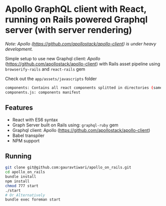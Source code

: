 # Apollo GraphQL client with React, running on Rails powered Graphql server (with server rendering)
*Note: Apollo (https://github.com/apollostack/apollo-client) is under heavy development.*

Simple setup to use new Graphql client: *Apollo* (https://github.com/apollostack/apollo-client) with Rails asset pipeline using `browserify-rails` and `react-rails` gem

Check out the `app/assets/javascripts` folder

```bash
components: Contains all react components splitted in directories (same namespace as rails views)
components.js: components manifest
```
## Features
* React with ES6 syntax
* Graph Server built on Rails using: `graphql-ruby` gem
* Graphql client: Apollo (https://github.com/apollostack/apollo-client)
* Babel transpiler
* NPM support

## Running
```bash
git clone git@github.com:gauravtiwari/apollo_on_rails.git
cd apollo_on_rails
bundle install
npm install
chmod 777 start
./start
# Or Alternatively
bundle exec foreman start
```
